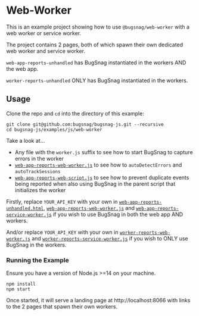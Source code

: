# Web-Worker

This is an example project showing how to use `@bugsnag/web-worker` with a web worker or service worker.

The project contains 2 pages, both of which spawn their own dedicated web worker and service worker.

`web-app-reports-unhandled` has BugSnag instantiated in the workers AND the web app.

`worker-reports-unhandled` ONLY has BugSnag instantiated in the workers.

## Usage

Clone the repo and `cd` into the directory of this example:

```
git clone git@github.com:bugsnag/bugsnag-js.git --recursive
cd bugsnag-js/examples/js/web-worker
```

Take a look at…
- Any file with the `worker.js` suffix to see how to start BugSnag to capture errors in the worker
- [`web-app-reports-web-worker.js`](web-app-reports-unhandled/web-app-reports-web-worker.js) to see how to `autoDetectErrors` and `autoTrackSessions`
- [`web-app-reports-web-script.js`](web-app-reports-unhandled/web-app-reports-web-script.js) to see how to prevent duplicate events being reported when also using BugSnag in the parent script that initializes the worker

Firstly, replace `YOUR_API_KEY` with your own in [`web-app-reports-unhandled.html`](web-app-reports-unhandled/web-app-reports-unhandled.html), [`web-app-reports-web-worker.js`](web-app-reports-unhandled/web-app-reports-web-worker.js) and [`web-app-reports-service-worker.js`](web-app-reports-unhandled/web-app-reports-service-worker.js) if you wish to use BugSnag in both the web app AND workers.

And/or replace `YOUR_API_KEY` with your own in [`worker-reports-web-worker.js`](worker-reports-unhandled/worker-reports-web-worker.js) and [`worker-reports-service-worker.js`](worker-reports-unhandled/worker-reports-service-worker.js) if you wish to ONLY use BugSnag in the workers.

### Running the Example

Ensure you have a version of Node.js >=14 on your machine.

```
npm install
npm start
```

Once started, it will serve a landing page at http://localhost:8066 with links to the 2 pages that spawn their own workers.
